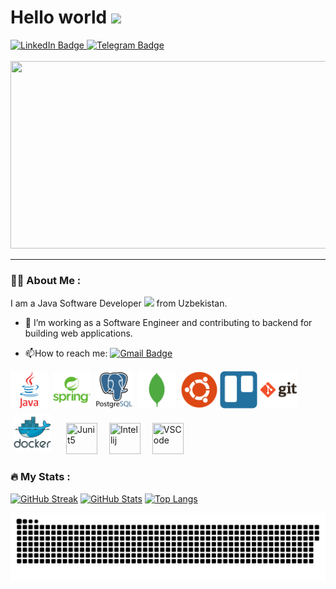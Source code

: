 <h1>
  Hello world
  <img src="https://media.giphy.com/media/hvRJCLFzcasrR4ia7z/giphy.gif" width="30px"/>
</h1>

<div id="badges">
  <a href="https://www.linkedin.com/in/mahmudnazar-sunnatullayev-651951236/">
    <img src="https://img.shields.io/badge/LinkedIn-blue?style=for-the-badge&logo=linkedin&logoColor=white" alt="LinkedIn Badge"/>
  </a>
  <a href="https://t.me/smahmudnazar">
    <img src="https://img.shields.io/badge/Telegram-blue?style=for-the-badge&logo=telegram&logoColor=white" alt="Telegram Badge"/>
  </a>
</div>
<img src="https://komarev.com/ghpvc/?username=smahmudnazar&style=for-the-badge&color=blue" alt=""/>
<div align="center">
  <img src="https://media.giphy.com/media/dWesBcTLavkZuG35MI/giphy.gif" width="600" height="300"/>
</div>


---

### :woman_technologist: About Me :
I am a Java Software Developer <img src="https://media.giphy.com/media/WUlplcMpOCEmTGBtBW/giphy.gif" width="30"> from Uzbekistan.

- :telescope: I’m working as a Software Engineer and contributing to  backend for building web applications.

- :mailbox:How to reach me: [![Gmail Badge](https://img.shields.io/badge/-Gmail-red?style=flat&logo=Gmail&logoColor=white)](https://mahmudsunatullaev@gmail.com)
<div>
  <img src="https://github.com/devicons/devicon/blob/master/icons/java/java-original-wordmark.svg" title="Java" alt="Java" width="60" height="60"/>&nbsp;
  <img src="https://github.com/devicons/devicon/blob/master/icons/spring/spring-original-wordmark.svg" title="Spring" alt="Spring" width="60" height="60"/>&nbsp;
  <img src="https://github.com/devicons/devicon/blob/master/icons/postgresql/postgresql-original-wordmark.svg" title="PostgreSQL"  alt="PostgreSQL" width="60" height="60"/>&nbsp;
  <img src="https://github.com/devicons/devicon/blob/master/icons/mongodb/mongodb-plain.svg" title="MongoDB" alt="MongoDB" width="60" height="60"/>&nbsp;
  <img src="https://github.com/devicons/devicon/blob/master/icons/ubuntu/ubuntu-plain.svg" title="Ubuntu" **alt="Ubuntu" width="60" height="60"/>
   <img src="https://github.com/devicons/devicon/blob/master/icons/trello/trello-plain.svg" title="Trello" **alt="Trello" width="60" height="60"/>
  <img src="https://github.com/devicons/devicon/blob/master/icons/git/git-original-wordmark.svg" title="Git" **alt="Git" width="60" height="60"/>
 <img src="https://github.com/devicons/devicon/blob/master/icons/docker/docker-original-wordmark.svg" title="Docker" **alt="Docker" width="60" height="60"/ style="margin:5px;">
 <img src="https://junit.org/junit5/assets/img/junit5-logo.png" title="Junit5" **alt="Junit5" width="50" height="50" style="margin-left:15px"/>
 <img src="https://upload.wikimedia.org/wikipedia/commons/thumb/9/9c/IntelliJ_IDEA_Icon.svg/1024px-IntelliJ_IDEA_Icon.svg.png" title="Intellij" **alt="Intellij" width="50" height="50" style="margin-left:15px"/>
 <img src="https://cdn.worldvectorlogo.com/logos/visual-studio-code-1.svg" title="VSCode" **alt="VSCode" width="50" height="50" style="margin-left:15px"/>
</div>


### :fire: My Stats :

[![GitHub Streak](http://github-readme-streak-stats.herokuapp.com?user=smahmudnazar&theme=dark&background=000000)](https://git.io/streak-stats)
[![GitHub Stats](https://github-readme-stats.vercel.app/api?username=smahmudnazar&show_icons=true&bg_color=000000)](https://github.com/anuraghazra/github-readme-stats)
[![Top Langs](https://github-readme-stats.vercel.app/api/top-langs/?username=smahmudnazar&layout=compact&theme=vision-friendly-dark)](https://github.com/anuraghazra/github-readme-stats)

<div>
  <img src="https://github.com/Pepyn0/Pepyn0/raw/output/github-contribution-grid-snake.svg" alt="snake"></center>
</div>
